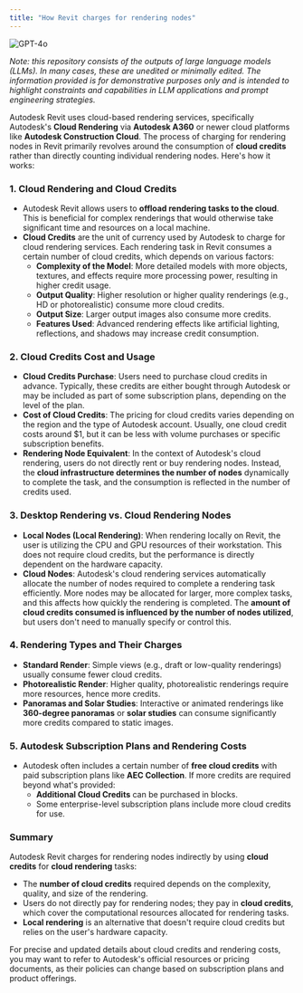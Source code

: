```yaml
---
title: "How Revit charges for rendering nodes"
---
```

![GPT-4o](https://img.shields.io/badge/GPT--4o-3333FF?style=for-the-badge&logo=openai&logoColor=white)



*Note: this repository consists of the outputs of large language models (LLMs). In many cases, these are unedited or minimally edited. The information provided is for demonstrative purposes only and is intended to highlight constraints and capabilities in LLM applications and prompt engineering strategies.*


Autodesk Revit uses cloud-based rendering services, specifically Autodesk's **Cloud Rendering** via **Autodesk A360** or newer cloud platforms like **Autodesk Construction Cloud**. The process of charging for rendering nodes in Revit primarily revolves around the consumption of **cloud credits** rather than directly counting individual rendering nodes. Here's how it works:

### **1. Cloud Rendering and Cloud Credits**
- Autodesk Revit allows users to **offload rendering tasks to the cloud**. This is beneficial for complex renderings that would otherwise take significant time and resources on a local machine.
- **Cloud Credits** are the unit of currency used by Autodesk to charge for cloud rendering services. Each rendering task in Revit consumes a certain number of cloud credits, which depends on various factors:
  - **Complexity of the Model**: More detailed models with more objects, textures, and effects require more processing power, resulting in higher credit usage.
  - **Output Quality**: Higher resolution or higher quality renderings (e.g., HD or photorealistic) consume more cloud credits.
  - **Output Size**: Larger output images also consume more credits.
  - **Features Used**: Advanced rendering effects like artificial lighting, reflections, and shadows may increase credit consumption.

### **2. Cloud Credits Cost and Usage**
- **Cloud Credits Purchase**: Users need to purchase cloud credits in advance. Typically, these credits are either bought through Autodesk or may be included as part of some subscription plans, depending on the level of the plan.
- **Cost of Cloud Credits**: The pricing for cloud credits varies depending on the region and the type of Autodesk account. Usually, one cloud credit costs around $1, but it can be less with volume purchases or specific subscription benefits.
- **Rendering Node Equivalent**: In the context of Autodesk's cloud rendering, users do not directly rent or buy rendering nodes. Instead, the **cloud infrastructure determines the number of nodes** dynamically to complete the task, and the consumption is reflected in the number of credits used.

### **3. Desktop Rendering vs. Cloud Rendering Nodes**
- **Local Nodes (Local Rendering)**: When rendering locally on Revit, the user is utilizing the CPU and GPU resources of their workstation. This does not require cloud credits, but the performance is directly dependent on the hardware capacity.
- **Cloud Nodes**: Autodesk's cloud rendering services automatically allocate the number of nodes required to complete a rendering task efficiently. More nodes may be allocated for larger, more complex tasks, and this affects how quickly the rendering is completed. The **amount of cloud credits consumed is influenced by the number of nodes utilized**, but users don't need to manually specify or control this.

### **4. Rendering Types and Their Charges**
- **Standard Render**: Simple views (e.g., draft or low-quality renderings) usually consume fewer cloud credits.
- **Photorealistic Render**: Higher quality, photorealistic renderings require more resources, hence more credits.
- **Panoramas and Solar Studies**: Interactive or animated renderings like **360-degree panoramas** or **solar studies** can consume significantly more credits compared to static images.

### **5. Autodesk Subscription Plans and Rendering Costs**
- Autodesk often includes a certain number of **free cloud credits** with paid subscription plans like **AEC Collection**. If more credits are required beyond what's provided:
  - **Additional Cloud Credits** can be purchased in blocks.
  - Some enterprise-level subscription plans include more cloud credits for use.

### **Summary**
Autodesk Revit charges for rendering nodes indirectly by using **cloud credits** for **cloud rendering** tasks:
- The **number of cloud credits** required depends on the complexity, quality, and size of the rendering.
- Users do not directly pay for rendering nodes; they pay in **cloud credits**, which cover the computational resources allocated for rendering tasks.
- **Local rendering** is an alternative that doesn't require cloud credits but relies on the user's hardware capacity.

For precise and updated details about cloud credits and rendering costs, you may want to refer to Autodesk's official resources or pricing documents, as their policies can change based on subscription plans and product offerings.